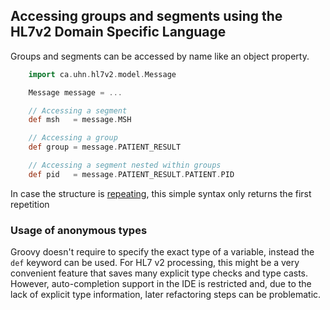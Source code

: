 ## Accessing groups and segments using the HL7v2 Domain Specific Language

Groups and segments can be accessed by name like an object property.

```groovy
    import ca.uhn.hl7v2.model.Message

    Message message = ...

    // Accessing a segment
    def msh   = message.MSH

    // Accessing a group
    def group = message.PATIENT_RESULT

    // Accessing a segment nested within groups
    def pid   = message.PATIENT_RESULT.PATIENT.PID
```

In case the structure is [repeating][hl7v2dslRepetitions], this simple syntax only returns the first repetition


### Usage of anonymous types

Groovy doesn't require to specify the exact type of a variable, instead the `def` keyword can be used. For HL7 v2 processing, this might be a very convenient feature 
that saves many explicit type checks and type casts. However, auto-completion support in the IDE is restricted and, due to the lack of explicit type information,
later refactoring steps can be problematic.

[hl7v2dslRepetitions]: hl7v2dslRepetitions.html